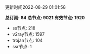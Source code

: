 更新时间2022-08-29 01:01:58

**总订阅: 64**
**总节点: 9021**
**有效节点: 1920**
- ss节点: 218
- v2ray节点: 1597
- trojan节点: 104
- ssr节点: 1
